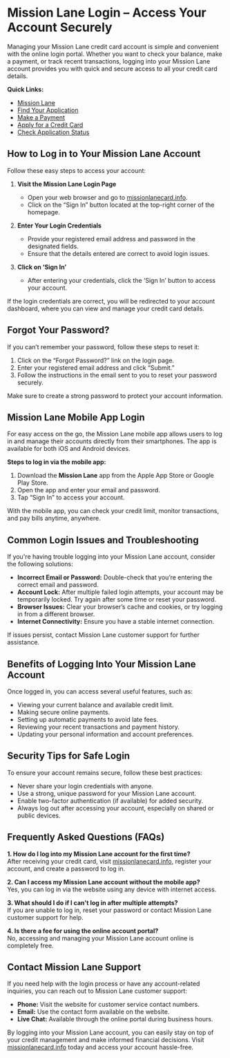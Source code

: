 # Mission Lane Login – Access Your Account Securely

Managing your Mission Lane credit card account is simple and convenient with the online login portal. Whether you want to check your balance, make a payment, or track recent transactions, logging into your Mission Lane account provides you with quick and secure access to all your credit card details.

**Quick Links:**  
- [Mission Lane](https://missionlanecard.info)  
- [Find Your Application](https://missionlanecard.info/mission-lane-credit-card-application-status/)  
- [Make a Payment](https://missionlanecard.info/mission-lane-credit-card-payment/)  
- [Apply for a Credit Card](https://missionlanecard.info/)  
- [Check Application Status](https://missionlanecard.info/mission-lane-credit-card-application-status/)  

## How to Log in to Your Mission Lane Account

Follow these easy steps to access your account:

1. **Visit the Mission Lane Login Page**  
   - Open your web browser and go to [missionlanecard.info](https://missionlanecard.info/mission-lane-login).  
   - Click on the “Sign In” button located at the top-right corner of the homepage.  

2. **Enter Your Login Credentials**  
   - Provide your registered email address and password in the designated fields.  
   - Ensure that the details entered are correct to avoid login issues.  

3. **Click on ‘Sign In’**  
   - After entering your credentials, click the ‘Sign In’ button to access your account.  

If the login credentials are correct, you will be redirected to your account dashboard, where you can view and manage your credit card details.

## Forgot Your Password?

If you can’t remember your password, follow these steps to reset it:

1. Click on the “Forgot Password?” link on the login page.  
2. Enter your registered email address and click “Submit.”  
3. Follow the instructions in the email sent to you to reset your password securely.  

Make sure to create a strong password to protect your account information.

## Mission Lane Mobile App Login

For easy access on the go, the Mission Lane mobile app allows users to log in and manage their accounts directly from their smartphones. The app is available for both iOS and Android devices.

**Steps to log in via the mobile app:**  

1. Download the **Mission Lane** app from the Apple App Store or Google Play Store.  
2. Open the app and enter your email and password.  
3. Tap “Sign In” to access your account.  

With the mobile app, you can check your credit limit, monitor transactions, and pay bills anytime, anywhere.

## Common Login Issues and Troubleshooting

If you're having trouble logging into your Mission Lane account, consider the following solutions:

- **Incorrect Email or Password:** Double-check that you’re entering the correct email and password.  
- **Account Lock:** After multiple failed login attempts, your account may be temporarily locked. Try again after some time or reset your password.  
- **Browser Issues:** Clear your browser’s cache and cookies, or try logging in from a different browser.  
- **Internet Connectivity:** Ensure you have a stable internet connection.  

If issues persist, contact Mission Lane customer support for further assistance.

## Benefits of Logging Into Your Mission Lane Account

Once logged in, you can access several useful features, such as:

- Viewing your current balance and available credit limit.  
- Making secure online payments.  
- Setting up automatic payments to avoid late fees.  
- Reviewing your recent transactions and payment history.  
- Updating your personal information and account preferences.

## Security Tips for Safe Login

To ensure your account remains secure, follow these best practices:

- Never share your login credentials with anyone.  
- Use a strong, unique password for your Mission Lane account.  
- Enable two-factor authentication (if available) for added security.  
- Always log out after accessing your account, especially on shared or public devices.

## Frequently Asked Questions (FAQs)

**1. How do I log into my Mission Lane account for the first time?**  
After receiving your credit card, visit [missionlanecard.info](https://missionlanecard.info/mission-lane-login), register your account, and create a password to log in.  

**2. Can I access my Mission Lane account without the mobile app?**  
Yes, you can log in via the website using any device with internet access.  

**3. What should I do if I can't log in after multiple attempts?**  
If you are unable to log in, reset your password or contact Mission Lane customer support for help.  

**4. Is there a fee for using the online account portal?**  
No, accessing and managing your Mission Lane account online is completely free.

## Contact Mission Lane Support

If you need help with the login process or have any account-related inquiries, you can reach out to Mission Lane customer support:

- **Phone:** Visit the website for customer service contact numbers.  
- **Email:** Use the contact form available on the website.  
- **Live Chat:** Available through the online portal during business hours.  

By logging into your Mission Lane account, you can easily stay on top of your credit management and make informed financial decisions. Visit [missionlanecard.info](https://missionlanecard.info) today and access your account hassle-free.
